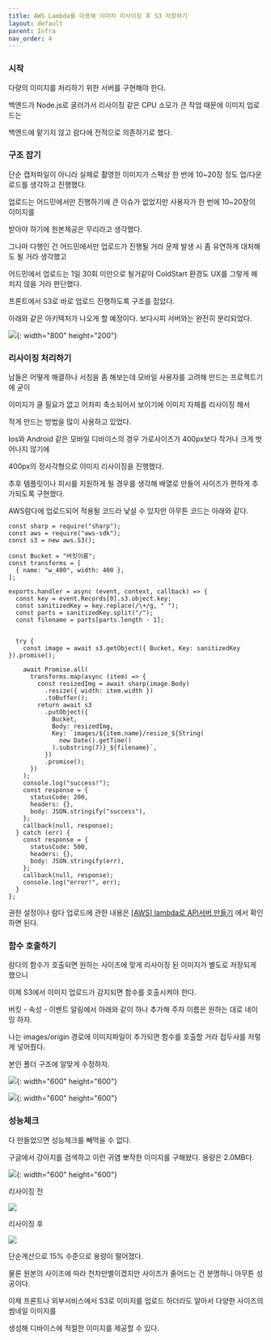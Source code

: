 ```yaml
---
title: AWS Lambda를 이용해 이미지 리사이징 후 S3 저장하기
layout: default
parent: Infra
nav_order: 4
---
```


### 시작

다량의 이미지를 처리하기 위한 서버를 구현해야 한다.

백엔드가 Node.js로 굴러가서 리사이징 같은 CPU 소모가 큰 작업 때문에 이미지 업로드는

백엔드에 맡기지 않고 람다에 전적으로 의존하기로 했다.

### 구조 잡기

단순 캡처파일이 아니라 실제로 촬영한 이미지가 스펙상 한 번에 10~20장 정도 업/다운로드를 생각하고 진행했다.

업로드는 어드민에서만 진행하기에 큰 이슈가 없었지만 사용자가 한 번에 10~20장의 이미지를

받아야 하기에 원본제공은 무리라고 생각했다.

그나마 다행인 건 어드민에서만 업로드가 진행될 거라 문제 발생 시 좀 유연하게 대처해도 될 거라 생각했고

어드민에서 업로드는 1일 30회 미만으로 될거같아 ColdStart 환경도 UX를 그렇게 해치지 않을 거라 판단했다.

프론트에서 S3로 바로 업로드 진행하도록 구조를 잡았다.

아래와 같은 아키텍처가 나오게 할 예정이다. 보다시피 서버와는 완전히 분리되었다.

![](https://img1.daumcdn.net/thumb/R1280x0/?scode=mtistory2&fname=https%3A%2F%2Fblog.kakaocdn.net%2Fdn%2FchYcV1%2FbtrXHCaWVMB%2FERkK5uhKVhtrozK4AfUBXk%2Fimg.png){: width="800" height="200"}

### 리사이징 처리하기

남들은 어떻게 해결하나 서칭을 좀 해보는데 모바일 사용자를 고려해 만드는 프로젝트기에 굳이

이미지가 클 필요가 없고 어차피 축소되어서 보이기에 이미지 자체를 리사이징 해서

작게 만드는 방법을 많이 사용하고 있었다.

Ios와 Android 같은 모바일 디바이스의 경우 가로사이즈가 400px보다 작거나 크게 벗어나지 않기에

400px의 정사각형으로 이미지 리사이징을 진행했다.

추후 템플릿이나 피시를 지원하게 될 경우를 생각해 배열로 만들어 사이즈가 편하게 추가되도록 구현했다.

AWS람다에 업로드되어 적용될 코드라 낯설 수 있지만 아무튼 코드는 아래와 같다.

```
const sharp = require("sharp");
const aws = require("aws-sdk");
const s3 = new aws.S3();

const Bucket = "버킷이름";
const transforms = [
  { name: "w_400", width: 400 },
];

exports.handler = async (event, context, callback) => {
  const key = event.Records[0].s3.object.key;
  const sanitizedKey = key.replace(/\+/g, " ");
  const parts = sanitizedKey.split("/");
  const filename = parts[parts.length - 1];


  try {
    const image = await s3.getObject({ Bucket, Key: sanitizedKey }).promise();

    await Promise.all(
      transforms.map(async (item) => {
        const resizedImg = await sharp(image.Body)
          .resize({ width: item.width })
          .toBuffer();
        return await s3
          .putObject({
            Bucket,
            Body: resizedImg,
            Key: `images/${item.name}/resize_${String(
              new Date().getTime()
            ).substring(7)}_${filename}`,
          })
          .promise();
      })
    );
    console.log("success!");
    const response = {
      statusCode: 200,
      headers: {},
      body: JSON.stringify("success"),
    };
    callback(null, response);
  } catch (err) {
    const response = {
      statusCode: 500,
      headers: {},
      body: JSON.stringify(err),
    };
    callback(null, response);
    console.log("error!", err);
  }
};
```

권한 설정이나 람다 업로드에 관한 내용은 [[AWS] lambda로 API서버 만들기](https://bdev.tistory.com/26) 에서 확인하면 된다.

### 함수 호출하기

람다의 함수가 호출되면 원하는 사이즈에 맞게 리사이징 된 이미지가 별도로 저장되게 했으니

이제 S3에서 이미지 업로드가 감지되면 함수를 호출시켜야 한다.

버킷 - 속성 - 이벤트 알림에서 아래와 같이 하나 추가해 주자 이름은 원하는 대로 네이밍 하자.

나는 images/origin 경로에 이미지파일이 추가되면 함수를 호출할 거라 접두사를 저렇게 넣어줬다.

본인 폴더 구조에 알맞게 수정하자.

![](https://img1.daumcdn.net/thumb/R1280x0/?scode=mtistory2&fname=https%3A%2F%2Fblog.kakaocdn.net%2Fdn%2FbRuIo7%2FbtrXLq7DYxT%2Fmq79btX8Nf2aA6DWOkIH2k%2Fimg.png){: width="600" height="600"}

![](https://img1.daumcdn.net/thumb/R1280x0/?scode=mtistory2&fname=https%3A%2F%2Fblog.kakaocdn.net%2Fdn%2FEsNSN%2FbtrXHCorIB1%2Fiai8SyIoie8O9hQhgq15p1%2Fimg.png){: width="600" height="600"}

### 성능체크

다 만들었으면 성능체크를 빼먹을 수 없다.

구글에서 강아지를 검색하고 이런 귀염 뽀작한 이미지를 구해왔다. 용량은 2.0MB다.

![](https://img1.daumcdn.net/thumb/R1280x0/?scode=mtistory2&fname=https%3A%2F%2Fblog.kakaocdn.net%2Fdn%2FBwGoa%2FbtrXHXFCjKF%2F6cpdPzy2LaKEJkJsaIQQv1%2Fimg.png){: width="600" height="600"}

리사이징 전

![](https://img1.daumcdn.net/thumb/R1280x0/?scode=mtistory2&fname=https%3A%2F%2Fblog.kakaocdn.net%2Fdn%2FbuGpuJ%2FbtrXIyyBRqP%2FrPDxxHUf8jzCNms179EKNk%2Fimg.png)

리사이징 후

![](https://img1.daumcdn.net/thumb/R1280x0/?scode=mtistory2&fname=https%3A%2F%2Fblog.kakaocdn.net%2Fdn%2FeqPR95%2FbtrXJWlty95%2Ft2iStn2AJkeIGGkVLhnrK1%2Fimg.png)

단순계산으로 15% 수준으로 용량이 떨어졌다.

물론 원본의 사이즈에 따라 천차만별이겠지만 사이즈가 줄어드는 건 분명하니 아무튼 성공이다.

이제 프론트나 외부서비스에서 S3로 이미지를 업로드 하더라도 알아서 다양한 사이즈의 썸네일 이미지를

생성해 디바이스에 적절한 이미지를 제공할 수 있다.
